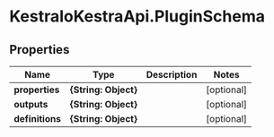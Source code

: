 # KestraIoKestraApi.PluginSchema

## Properties

Name | Type | Description | Notes
------------ | ------------- | ------------- | -------------
**properties** | **{String: Object}** |  | [optional] 
**outputs** | **{String: Object}** |  | [optional] 
**definitions** | **{String: Object}** |  | [optional] 


